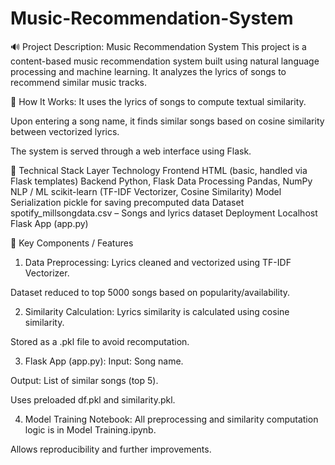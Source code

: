 # Music-Recommendation-System
🔊 Project Description: Music Recommendation System This project is a content-based music recommendation system built using natural language processing and machine learning. It analyzes the lyrics of songs to recommend similar music tracks.  

📌 How It Works:
It uses the lyrics of songs to compute textual similarity.

Upon entering a song name, it finds similar songs based on cosine similarity between vectorized lyrics.

The system is served through a web interface using Flask.

🧰 Technical Stack
Layer	Technology
Frontend	HTML (basic, handled via Flask templates)
Backend	Python, Flask
Data Processing	Pandas, NumPy
NLP / ML	scikit-learn (TF-IDF Vectorizer, Cosine Similarity)
Model Serialization	pickle for saving precomputed data
Dataset	spotify_millsongdata.csv – Songs and lyrics dataset
Deployment	Localhost Flask App (app.py)

🔑 Key Components / Features
1. Data Preprocessing:
Lyrics cleaned and vectorized using TF-IDF Vectorizer.

Dataset reduced to top 5000 songs based on popularity/availability.

2. Similarity Calculation:
Lyrics similarity is calculated using cosine similarity.

Stored as a .pkl file to avoid recomputation.

3. Flask App (app.py):
Input: Song name.

Output: List of similar songs (top 5).

Uses preloaded df.pkl and similarity.pkl.

4. Model Training Notebook:
All preprocessing and similarity computation logic is in Model Training.ipynb.

Allows reproducibility and further improvements.
